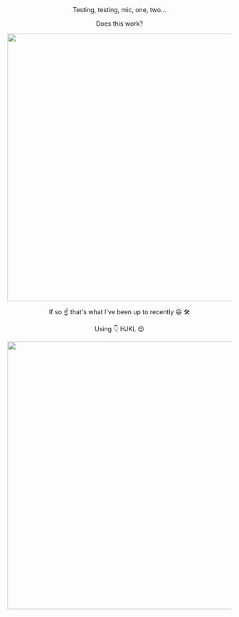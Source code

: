 <div align="center">
Testing, testing, mic, one, two...

Does this work?

<img src="https://wakatime.com/share/@31c01f02-1916-45a2-a7a9-4e2c7798cc02/c6c9de02-fc68-422a-be1b-10301e32de0e.svg" width="600"></img></p>

If so ☝️ that's what I've been up to recently 😃 🛠️

Using 👇 HJKL 😍

<img src="https://wakatime.com/share/@31c01f02-1916-45a2-a7a9-4e2c7798cc02/f76366cd-3464-4460-a334-07513e19298f.svg" width="600"></img>
</div>
